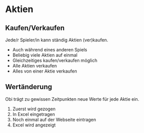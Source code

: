 # Aktien

## Kaufen/Verkaufen
Jede/r Spieler/in kann ständig Aktien (ver)kaufen.

- Auch während eines anderen Spiels
- Beliebig viele Aktien auf einmal
- Gleichzeitiges kaufen/verkaufen möglich
- Alle Aktien verkaufen
- Alles von einer Aktie verkaufen

## Wertänderung
Obi trägt zu gewissen Zeitpunkten neue Werte für jede Aktie ein.
1. Zuerst wird gezogen
2. In Excel eingetragen
3. Noch einmal auf der Webseite eintragen
4. Excel wird angezeigt
